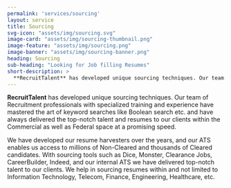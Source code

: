 ```yaml
---
permalink: 'services/sourcing'
layout: service
title: Sourcing
svg-icon: "assets/img/sourcing.svg"
image-card: "assets/img/sourcing-thumbnail.png"
image-feature: "assets/img/sourcing.png"
image-banner: "assets/img/sourcing-banner.png"
heading: Sourcing
sub-heading: "Looking for Job filling Resumes"
short-description: > 
  **RecruitTalent** has developed unique sourcing techniques. Our team of Recruitment professionals with specialized training and experience have mastered the art of keyword searches like Boolean search etc..
---
```

**RecruitTalent** has developed unique sourcing techniques. Our team of Recruitment professionals with specialized training and experience have mastered the art of keyword searches like Boolean search etc. and have always delivered the top-notch talent and resumes to our clients within the Commercial as well as Federal space at a promising speed.

We have developed our resume harvesters over the years, and our ATS enables us access to millions of Non-Cleared and thousands of Cleared candidates. With sourcing tools such as Dice, Monster, Clearance Jobs, CareerBuilder, Indeed, and our internal ATS we have delivered top-notch talent to our clients. We help in sourcing resumes within and not limited to Information Technology, Telecom, Finance, Engineering, Healthcare, etc.